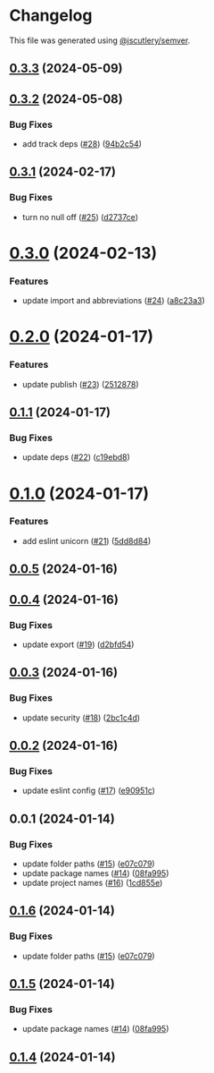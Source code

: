 # Changelog

This file was generated using [@jscutlery/semver](https://github.com/jscutlery/semver).

## [0.3.3](https://github.com/achieveagility/utils/compare/@aaos/eslint-config-0.3.2...@aaos/eslint-config-0.3.3) (2024-05-09)



## [0.3.2](https://github.com/achieveagility/utils/compare/@aaos/eslint-config-0.3.1...@aaos/eslint-config-0.3.2) (2024-05-08)


### Bug Fixes

* add track deps ([#28](https://github.com/achieveagility/utils/issues/28)) ([94b2c54](https://github.com/achieveagility/utils/commit/94b2c54575db73ee81f6161da303f3be1d2ea212))



## [0.3.1](https://github.com/achieveagility/utils/compare/@aaos/eslint-config-0.3.0...@aaos/eslint-config-0.3.1) (2024-02-17)


### Bug Fixes

* turn no null off ([#25](https://github.com/achieveagility/utils/issues/25)) ([d2737ce](https://github.com/achieveagility/utils/commit/d2737ce88d0a0458c5136e7fff00a1b8b9bef61a))



# [0.3.0](https://github.com/achieveagility/utils/compare/@aaos/eslint-config-0.2.0...@aaos/eslint-config-0.3.0) (2024-02-13)


### Features

* update import and abbreviations ([#24](https://github.com/achieveagility/utils/issues/24)) ([a8c23a3](https://github.com/achieveagility/utils/commit/a8c23a3084a003b87d15bd7cfe3ff0565c4dc1d0))



# [0.2.0](https://github.com/achieveagility/utils/compare/@aaos/eslint-config-0.1.1...@aaos/eslint-config-0.2.0) (2024-01-17)


### Features

* update publish ([#23](https://github.com/achieveagility/utils/issues/23)) ([2512878](https://github.com/achieveagility/utils/commit/2512878a6eae76221e1c00cce9efd3a2e86922e7))



## [0.1.1](https://github.com/achieveagility/utils/compare/@aaos/eslint-config-0.1.0...@aaos/eslint-config-0.1.1) (2024-01-17)


### Bug Fixes

* update deps ([#22](https://github.com/achieveagility/utils/issues/22)) ([c19ebd8](https://github.com/achieveagility/utils/commit/c19ebd8e65fd22af786ef5d3ebfe97595606f255))



# [0.1.0](https://github.com/achieveagility/utils/compare/@aaos/eslint-config-0.0.5...@aaos/eslint-config-0.1.0) (2024-01-17)


### Features

* add eslint unicorn ([#21](https://github.com/achieveagility/utils/issues/21)) ([5dd8d84](https://github.com/achieveagility/utils/commit/5dd8d8420611ea4dead99d7e57ce8ddb3a087dd0))



## [0.0.5](https://github.com/achieveagility/utils/compare/@aaos/eslint-config-0.0.4...@aaos/eslint-config-0.0.5) (2024-01-16)



## [0.0.4](https://github.com/achieveagility/utils/compare/@aaos/eslint-config-0.0.3...@aaos/eslint-config-0.0.4) (2024-01-16)


### Bug Fixes

* update export ([#19](https://github.com/achieveagility/utils/issues/19)) ([d2bfd54](https://github.com/achieveagility/utils/commit/d2bfd54d8a0aea5340e1e1eb2f775639bb5bc8b1))



## [0.0.3](https://github.com/achieveagility/utils/compare/@aaos/eslint-config-0.0.2...@aaos/eslint-config-0.0.3) (2024-01-16)


### Bug Fixes

* update security ([#18](https://github.com/achieveagility/utils/issues/18)) ([2bc1c4d](https://github.com/achieveagility/utils/commit/2bc1c4d1c77f4f6aea5a8aa0e3fb622b16a44ebd))



## [0.0.2](https://github.com/achieveagility/utils/compare/@aaos/eslint-config-0.0.1...@aaos/eslint-config-0.0.2) (2024-01-16)


### Bug Fixes

* update eslint config ([#17](https://github.com/achieveagility/utils/issues/17)) ([e90951c](https://github.com/achieveagility/utils/commit/e90951c382aa1ec7c52a0d9233c1aca7e0207730))



## 0.0.1 (2024-01-14)


### Bug Fixes

* update folder paths ([#15](https://github.com/achieveagility/utils/issues/15)) ([e07c079](https://github.com/achieveagility/utils/commit/e07c0792a8e60e60823e963e6873c07a214aa3ff))
* update package names ([#14](https://github.com/achieveagility/utils/issues/14)) ([08fa995](https://github.com/achieveagility/utils/commit/08fa995356a7a29ac09ab1f6dafa8c861d6aa079))
* update project names ([#16](https://github.com/achieveagility/utils/issues/16)) ([1cd855e](https://github.com/achieveagility/utils/commit/1cd855efad605dd0485c001eda55d6d2ab6bd805))



## [0.1.6](https://github.com/achieveagility/utils/compare/@aaos/config-eslint-0.1.5...@aaos/config-eslint-0.1.6) (2024-01-14)


### Bug Fixes

* update folder paths ([#15](https://github.com/achieveagility/utils/issues/15)) ([e07c079](https://github.com/achieveagility/utils/commit/e07c0792a8e60e60823e963e6873c07a214aa3ff))



## [0.1.5](https://github.com/achieveagility/utils/compare/@aaos/config-eslint-0.1.4...@aaos/config-eslint-0.1.5) (2024-01-14)


### Bug Fixes

* update package names ([#14](https://github.com/achieveagility/utils/issues/14)) ([08fa995](https://github.com/achieveagility/utils/commit/08fa995356a7a29ac09ab1f6dafa8c861d6aa079))



## [0.1.4](https://github.com/achieveagility/utils/compare/@aaos/config-eslint-0.1.3...@aaos/config-eslint-0.1.4) (2024-01-14)
